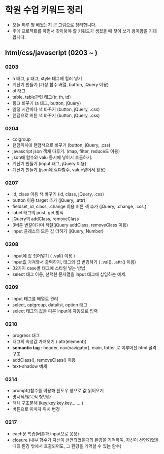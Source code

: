 # 학원 수업 키워드 정리
- 오늘 하루 뭘 배웠는지 큰 그림으로 정리합니다.
- 후에 프로젝트를 하면서 찾아봐야 할 키워드가 생겼을 때 찾아 쓰기 용이함을 기대합니다.

## html/css/javascript (0203 ~ )
### 0203
- h 태그, p 태그, style 태그에 컬러 넣기
- 계산기 만들기 (가상 함수 배열, button, jQuery 이용)
- ol 태그
- table, table관련 태그(tr, th, td)
- 링크 바꾸기 (a 태그, button, jQuery)
- 일정 시간마다 색 바꾸기 (button, jQuery, .css)
- 랜덤으로 버튼 색 바꾸기 (button, jQuery, .css)
### 0204
- colgroup
- 랜덤위치에 랜덤색으로 바꾸기 (button, jQuery, .css)
- javascript json 객체 다루기. (map, filter, reduce도 이용)
- json에 함수와 valu 동시에 넣어서 호출하기.
- 계산기 만들기 (input 태그, jQuery 이용)
- 계산기 만들기 (json에 람다함수, value넣어서 활용)
### 0207
- id, class 이용 색 바꾸기 (id, class, jQuery, .css)
- button 이용 target 추가 (jQuery, .attr)
- fieldset, id, class, .change 이용 버튼 색 추가 (jQuery, .change, .css,)
- label 태그의 post, get 방식
- jQuery의 addClass, removeClass
- 3버튼 번갈아가며 색칠(jQuery addClass, removeClass 이용)
- input 클래스의 모든 값 더하기 (jQuery, Number)
### 0208
- input에 값 집어넣기 ( .val() 이용 )
- input값 가져와서 출력하기, 태그의 값 변경하기 ( .val(), .attr() 이용)
- 32가지 case별 태그에 스타일 넣는 방법
- select 태그 이용, 선택한 문자열을 input 태그에 삽입하는 예제.
### 0209
- input 태그를 배열로 관리
- select, optgroup, datalist, option 태그
- select 태그의 값을 다른 input에 자동으로 입력
### 0210
- progress 태그
- 태그의 속성값 가져오기 (.attr(element))
- <strong>semantic tag</strong> : header, nav(navigator), main, fotter 로 이루어진 html 골격 구조
- addClass(), removeClass() 이용
- text-shadow 예제
### 0214
- prompt()함수를 이용해 윈도우 창으로 값 읽어오기
- 명시적/암묵적 형변환
- 객체 구조분해 (key.key.key.key........)
- 버튼으로 이미지 위치 변경
### 0217
- each문 학습(버튼과 input으로 응용)
- closure (내부 함수가 자신이 선언되었을때의 환경을 기억하여, 자신이 선언되었을때의 환경 밖에서 호출되어도, 그 환경을 기억할 수 있는 함수)